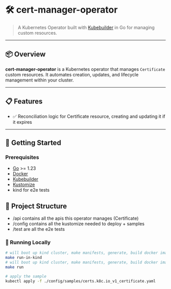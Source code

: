 # 🛠️ cert-manager-operator

> A Kubernetes Operator built with [Kubebuilder](https://book.kubebuilder.io) in Go for managing custom resources.

---

## 📦 Overview

**cert-manager-operator** is a Kubernetes operator that manages `Certificate` custom resources. 
It automates creation, updates, and lifecycle management within your cluster.

---

## 📋 Features

- ✅ Reconciliation logic for Certificate resource, creating and updating it if it expires

---

## 🚀 Getting Started

### Prerequisites

- [Go](https://golang.org/) >= 1.23
- [Docker](https://www.docker.com/)
- [Kubebuilder](https://book.kubebuilder.io/quick-start.html)
- [Kustomize](https://kubectl.docs.kubernetes.io/installation/kustomize/)
- kind for e2e tests

## 📂 Project Structure

- /api contains all the apis this operator manages (Certificate)
- /config contains all the kustomize needed to deploy + samples
- /test are all the e2e tests

### 🧪 Running Locally

```bash
# will boot up kind cluster, make manifests, generate, build docker image and run all in the kind cluster
make run-in-kind 
# will boot up kind cluster, make manifests, generate, build docker image and run the operator locally 
make run
```

```bash
# apply the sample
kubectl apply -f ./config/samples/certs.k8c.io_v1_certificate.yaml
```